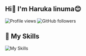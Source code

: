 ## Hi👋 I'm Haruka Iinuma😊

<!-- フォローバッジを追加 -->
![Profile views](https://komarev.com/ghpvc/?username=harukaiinuma&color=green)
![GitHub followers](https://img.shields.io/github/followers/harukaiinuma?style=social)


## 🌱 My Skills
![My Skills](https://skillicons.dev/icons?i=html,css,js,ts,react,nextjs,py,express,docker,firebase,github,materialui,mysql,nginx,nodejs,notion,npm,postgres,prisma,tailwind,vite,vscode,aws)


